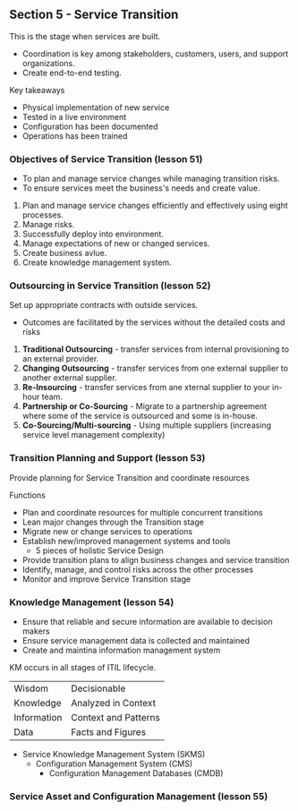 ## Section 5 - Service Transition

This is the stage when services are built.
* Coordination is key among stakeholders, customers, users, and support organizations.
* Create end-to-end testing.

Key takeaways
* Physical implementation of new service
* Tested in a live environment
* Configuration has been documented
* Operations has been trained

### Objectives of Service Transition (lesson 51)

* To plan and manage service changes while managing transition risks.
* To ensure services meet the business's needs and create value.

1. Plan and manage service changes efficiently and effectively using eight processes.
2. Manage risks.
3. Successfully deploy into environment.
4. Manage expectations of new or changed services.
5. Create business avlue.
6. Create knowledge management system.

### Outsourcing in Service Transition (lesson 52)

Set up appropriate contracts with outside services.
* Outcomes are facilitated by the services without the detailed costs and risks

1. **Traditional Outsourcing** - transfer services from internal provisioning to an external provider.
2. **Changing Outsourcing** - transfer services from one external supplier to another external supplier.
3. **Re-Insourcing** - transfer services from ane xternal supplier to your in-hour team.
4. **Partnership or Co-Sourcing** - Migrate to a partnership agreement where some of the service is outsourced and some is in-house.
5. **Co-Sourcing/Multi-sourcing** - Using multiple suppliers (increasing service level management complexity)

### Transition Planning and Support (lesson 53)

Provide planning for Service Transition and coordinate resources

Functions
* Plan and coordinate resources for multiple concurrent transitions
* Lean major changes through the Transition stage
* Migrate new or change services to operations
* Establish new/improved management systems and tools
	* 5 pieces of holistic Service Design
* Provide transition plans to align business changes and service transition
* Identify, manage, and control risks across the other processes
* Monitor and improve Service Transition stage

### Knowledge Management (lesson 54)

* Ensure that reliable and secure information are available to decision makers
* Ensure service management data is collected and maintained
* Create and maintina information management system

KM occurs in all stages of ITIL lifecycle.

| | |
| --- | --- |
| Wisdom | Decisionable |
| Knowledge | Analyzed in Context |
| Information | Context and Patterns |
| Data | Facts and Figures |

- Service Knowledge Management System (SKMS)
	- Configuration Management System (CMS)
		- Configuration Management Databases (CMDB)

### Service Asset and Configuration Management (lesson 55)
